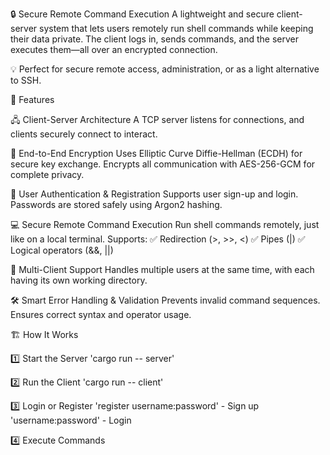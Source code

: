🔒 Secure Remote Command Execution
A lightweight and secure client-server system that lets users remotely run shell commands while keeping their data private. The client logs in, sends commands, and the server executes them—all over an encrypted connection.

💡 Perfect for secure remote access, administration, or as a light alternative to SSH.

🚀 Features

🖧 Client-Server Architecture
A TCP server listens for connections, and clients securely connect to interact.

🔐 End-to-End Encryption
Uses Elliptic Curve Diffie-Hellman (ECDH) for secure key exchange.
Encrypts all communication with AES-256-GCM for complete privacy.

👤 User Authentication & Registration
Supports user sign-up and login.
Passwords are stored safely using Argon2 hashing.

💻 Secure Remote Command Execution
Run shell commands remotely, just like on a local terminal.
Supports:
✅ Redirection (>, >>, <)
✅ Pipes (|)
✅ Logical operators (&&, ||)

👥 Multi-Client Support
Handles multiple users at the same time, with each having its own working directory.

🛠 Smart Error Handling & Validation
Prevents invalid command sequences.
Ensures correct syntax and operator usage.

🏗 How It Works

1️⃣ Start the Server
'cargo run -- server'

2️⃣ Run the Client
'cargo run -- client'

3️⃣ Login or Register
'register username:password' - Sign up  
'username:password' - Login  

4️⃣ Execute Commands
